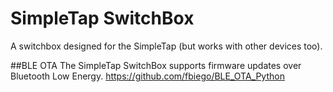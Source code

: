 # SimpleTap SwitchBox
A switchbox designed for the SimpleTap (but works with other devices too).

##BLE OTA
The SimpleTap SwitchBox supports firmware updates over Bluetooth Low Energy.
https://github.com/fbiego/BLE_OTA_Python
